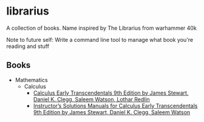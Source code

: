 # librarius
A collection of books. Name inspired by The Librarius from warhammer 40k

Note to future self: Write a command line tool to manage what book you're reading and stuff

## Books
- Mathematics
    - Calculus
        - [Calculus Early Transcendentals 9th Edition by James Stewart, Daniel K. Clegg, Saleem Watson, Lothar Redlin](maths/calculus/Calculus_Early_Transcendentals_9th_Edition_by_James_Stewart_Daniel_K_Clegg_Saleem_Watson_Lothar_Redlin.pdf)
        - [Instructor’s Solutions Manuals for Calculus Early Transcendentals 9th Edition by James Stewart, Daniel K. Clegg, Saleem Watson](maths/calculus/Instructors_Solutions_Manuals.pdf)
